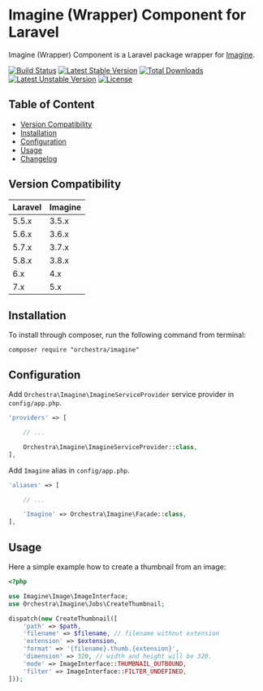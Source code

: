 Imagine (Wrapper) Component for Laravel
==============

Imagine (Wrapper) Component is a Laravel package wrapper for [Imagine](https://github.com/avalanche123/Imagine).

[![Build Status](https://travis-ci.org/orchestral/imagine.svg?branch=master)](https://travis-ci.org/orchestral/imagine)
[![Latest Stable Version](https://poser.pugx.org/orchestra/imagine/v/stable)](https://packagist.org/packages/orchestra/imagine)
[![Total Downloads](https://poser.pugx.org/orchestra/imagine/downloads)](https://packagist.org/packages/orchestra/imagine)
[![Latest Unstable Version](https://poser.pugx.org/orchestra/imagine/v/unstable)](//packagist.org/packages/orchestra/imagine)
[![License](https://poser.pugx.org/orchestra/imagine/license)](https://packagist.org/packages/orchestra/imagine)

## Table of Content

* [Version Compatibility](#version-compatibility)
* [Installation](#installation)
* [Configuration](#configuration)
* [Usage](#usage)
* [Changelog](https://github.com/orchestral/imagine/releases)

## Version Compatibility

Laravel    | Imagine
:----------|:----------
 5.5.x     | 3.5.x
 5.6.x     | 3.6.x
 5.7.x     | 3.7.x
 5.8.x     | 3.8.x
 6.x       | 4.x
 7.x       | 5.x

## Installation

To install through composer, run the following command from terminal:

    composer require "orchestra/imagine"

## Configuration

Add `Orchestra\Imagine\ImagineServiceProvider` service provider in `config/app.php`.

```php
'providers' => [

    // ...

    Orchestra\Imagine\ImagineServiceProvider::class,
],
```

Add `Imagine` alias in `config/app.php`.

```php
'aliases' => [

    // ...

    'Imagine' => Orchestra\Imagine\Facade::class,
],
```

## Usage

Here a simple example how to create a thumbnail from an image:

```php
<?php

use Imagine\Image\ImageInterface;
use Orchestra\Imagine\Jobs\CreateThumbnail;

dispatch(new CreateThumbnail([
    'path' => $path,
    'filename' => $filename, // filename without extension
    'extension' => $extension,
    'format' => '{filename}.thumb.{extension}',
    'dimension' => 320, // width and height will be 320.
    'mode' => ImageInterface::THUMBNAIL_OUTBOUND,
    'filter' => ImageInterface::FILTER_UNDEFINED,
]));
```
